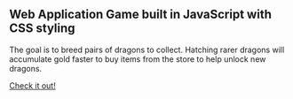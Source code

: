 ## Web Application Game built in JavaScript with CSS styling

The goal is to breed pairs of dragons to collect. Hatching rarer dragons will accumulate gold faster to buy items from the store to help unlock new dragons.

[Check it out!](https://aaronedwards03.github.io/Web-Frontend-Development-II-Project/)
